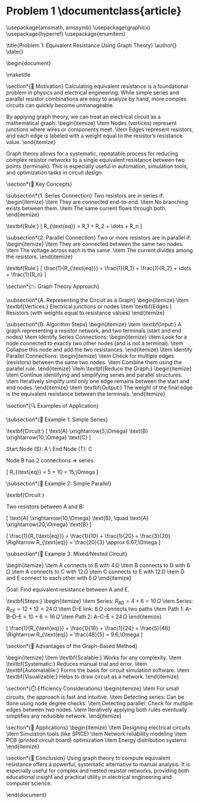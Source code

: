 # Problem 1  \documentclass{article}
\usepackage{amsmath, amssymb}
\usepackage{graphicx}
\usepackage{hyperref}
\usepackage{enumitem}

\title{Problem 1: Equivalent Resistance Using Graph Theory}
\author{}
\date{}

\begin{document}

\maketitle

\section*{🧠 Motivation}
Calculating equivalent resistance is a foundational problem in physics and electrical engineering. While simple series and parallel resistor combinations are easy to analyze by hand, more complex circuits can quickly become unmanageable.

By applying graph theory, we can treat an electrical circuit as a mathematical graph:
\begin{itemize}
    \item Nodes (vertices) represent junctions where wires or components meet.
    \item Edges represent resistors, and each edge is labeled with a weight equal to the resistor’s resistance value.
\end{itemize}

Graph theory allows for a systematic, repeatable process for reducing complex resistor networks to a single equivalent resistance between two points (terminals). This is especially useful in automation, simulation tools, and optimization tasks in circuit design.

\section*{🔢 Key Concepts}

\subsection*{1. Series Connection}
Two resistors are in series if:
\begin{itemize}
    \item They are connected end-to-end.
    \item No branching exists between them.
    \item The same current flows through both.
\end{itemize}

\textbf{Rule:}
\[
R_{\text{eq}} = R_1 + R_2 + \dots + R_n
\]

\subsection*{2. Parallel Connection}
Two or more resistors are in parallel if:
\begin{itemize}
    \item They are connected between the same two nodes.
    \item The voltage across each is the same.
    \item The current divides among the resistors.
\end{itemize}

\textbf{Rule:}
\[
\frac{1}{R_{\text{eq}}} = \frac{1}{R_1} + \frac{1}{R_2} + \dots + \frac{1}{R_n}
\]

\section*{📉 Graph Theory Approach}

\subsection*{A. Representing the Circuit as a Graph}
\begin{itemize}
    \item \textbf{Vertices:} Electrical junctions or nodes
    \item \textbf{Edges:} Resistors (with weights equal to resistance values)
\end{itemize}

\subsection*{B. Algorithm Steps}
\begin{itemize}
    \item \textbf{Input:} A graph representing a resistor network, and two terminals (start and end nodes)
    \item Identify Series Connections:
        \begin{itemize}
            \item Look for a node connected to exactly two other nodes (and is not a terminal).
            \item Collapse this node and add the two resistances.
        \end{itemize}
    \item Identify Parallel Connections:
        \begin{itemize}
            \item Check for multiple edges (resistors) between the same two nodes.
            \item Combine them using the parallel rule.
        \end{itemize}
    \item \textbf{Reduce the Graph:} 
        \begin{itemize}
            \item Continue identifying and simplifying series and parallel structures.
            \item Iteratively simplify until only one edge remains between the start and end nodes.
        \end{itemize}
    \item \textbf{Output:} The weight of the final edge is the equivalent resistance between the terminals.
\end{itemize}

\section*{🔍 Examples of Application}

\subsection*{🔹 Example 1: Simple Series}

\textbf{Circuit:}
\[
\text{A} \xrightarrow{5\,\Omega} \text{B} \xrightarrow{10\,\Omega} \text{C}
\]

Start Node (S): A \\
End Node (T): C

Node B has 2 connections $\Rightarrow$ series.

\[
R_{\text{eq}} = 5 + 10 = 15\,\Omega
\]

\subsection*{🔹 Example 2: Simple Parallel}

\textbf{Circuit:}

Two resistors between A and B:

\[
\text{A} \xrightarrow{10\,\Omega} \text{B}, \quad \text{A} \xrightarrow{20\,\Omega} \text{B}
\]

\[
\frac{1}{R_{\text{eq}}} = \frac{1}{10} + \frac{1}{20} = \frac{3}{20} \Rightarrow R_{\text{eq}} = \frac{20}{3} \approx 6.67\,\Omega
\]

\subsection*{🔹 Example 3: Mixed/Nested Circuit}

\begin{itemize}
    \item A connects to B with $4\,\Omega$
    \item B connects to D with $6\,\Omega$
    \item A connects to C with $12\,\Omega$
    \item C connects to E with $12\,\Omega$
    \item D and E connect to each other with $6\,\Omega$
\end{itemize}

Goal: Find equivalent resistance between A and E.

\textbf{Steps:}
\begin{itemize}
    \item Series: $R_{BD} = 4 + 6 = 10\,\Omega$
    \item Series: $R_{CE} = 12 + 12 = 24\,\Omega$
    \item D–E link: $6\,\Omega$ connects two paths
    \item Path 1: A–B–D–E = $10 + 6 = 16\,\Omega$
    \item Path 2: A–C–E = $24\,\Omega$
\end{itemize}

\[
\frac{1}{R_{\text{eq}}} = \frac{1}{16} + \frac{1}{24} = \frac{5}{48} \Rightarrow R_{\text{eq}} = \frac{48}{5} = 9.6\,\Omega
\]

\section*{🧮 Advantages of the Graph-Based Method}

\begin{itemize}
    \item \textbf{Scalable:} Works for any complexity.
    \item \textbf{Systematic:} Reduces manual trial and error.
    \item \textbf{Automatable:} Forms the basis for circuit simulation software.
    \item \textbf{Visualizable:} Helps to draw circuit as a network.
\end{itemize}

\section*{⏱️ Efficiency Considerations}
\begin{itemize}
    \item For small circuits, the approach is fast and intuitive.
    \item Detecting series: Can be done using node degree checks.
    \item Detecting parallel: Check for multiple edges between two nodes.
    \item Iteratively applying both rules eventually simplifies any reducible network.
\end{itemize}

\section*{📘 Applications}
\begin{itemize}
    \item Designing electrical circuits
    \item Simulation tools (like SPICE)
    \item Network reliability modeling
    \item PCB (printed circuit board) optimization
    \item Energy distribution systems
\end{itemize}

\section*{🧩 Conclusion}
Using graph theory to compute equivalent resistance offers a powerful, systematic alternative to manual analysis. It is especially useful for complex and nested resistor networks, providing both educational insight and practical utility in electrical engineering and computer science.

\end{document}


